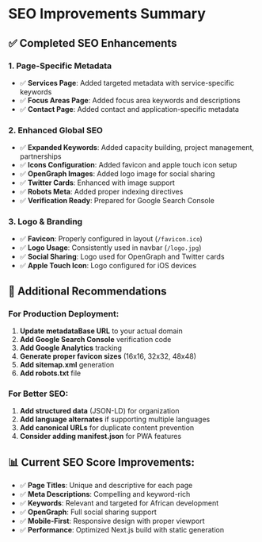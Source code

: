 # SEO Improvements Summary

## ✅ Completed SEO Enhancements

### 1. **Page-Specific Metadata**
- ✅ **Services Page**: Added targeted metadata with service-specific keywords
- ✅ **Focus Areas Page**: Added focus area keywords and descriptions  
- ✅ **Contact Page**: Added contact and application-specific metadata

### 2. **Enhanced Global SEO**
- ✅ **Expanded Keywords**: Added capacity building, project management, partnerships
- ✅ **Icons Configuration**: Added favicon and apple touch icon setup
- ✅ **OpenGraph Images**: Added logo image for social sharing
- ✅ **Twitter Cards**: Enhanced with image support
- ✅ **Robots Meta**: Added proper indexing directives
- ✅ **Verification Ready**: Prepared for Google Search Console

### 3. **Logo & Branding**
- ✅ **Favicon**: Properly configured in layout (`/favicon.ico`)
- ✅ **Logo Usage**: Consistently used in navbar (`/logo.jpg`)
- ✅ **Social Sharing**: Logo used for OpenGraph and Twitter cards
- ✅ **Apple Touch Icon**: Logo configured for iOS devices

## 🚀 Additional Recommendations

### For Production Deployment:
1. **Update metadataBase URL** to your actual domain
2. **Add Google Search Console** verification code
3. **Add Google Analytics** tracking
4. **Generate proper favicon sizes** (16x16, 32x32, 48x48)
5. **Add sitemap.xml** generation
6. **Add robots.txt** file

### For Better SEO:
1. **Add structured data** (JSON-LD) for organization
2. **Add language alternates** if supporting multiple languages
3. **Add canonical URLs** for duplicate content prevention
4. **Consider adding manifest.json** for PWA features

## 📊 Current SEO Score Improvements:
- ✅ **Page Titles**: Unique and descriptive for each page
- ✅ **Meta Descriptions**: Compelling and keyword-rich
- ✅ **Keywords**: Relevant and targeted for African development
- ✅ **OpenGraph**: Full social sharing support
- ✅ **Mobile-First**: Responsive design with proper viewport
- ✅ **Performance**: Optimized Next.js build with static generation
